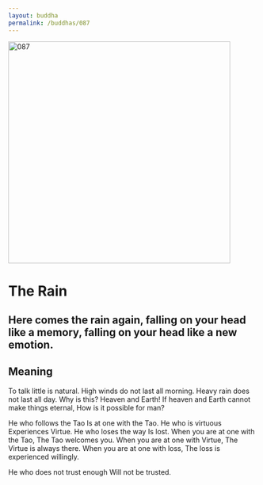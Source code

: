 ```yaml
---
layout: buddha
permalink: /buddhas/087
---
```


<div class="uk-text-center">
<img src="{{"/assets/img/buddhas/buddha-087.jpg" | relative_url}}" alt="087"  width="448" height="448"></div>

# The Rain

## Here comes the rain again, falling on your head like a memory, falling on your head like a new emotion.

## Meaning

To talk little is natural.
High winds do not last all morning.
Heavy rain does not last all day.
Why is this? Heaven and Earth!
If heaven and Earth cannot make things eternal,
How is it possible for man?

He who follows the Tao
Is at one with the Tao.
He who is virtuous
Experiences Virtue.
He who loses the way
Is lost.
When you are at one with the Tao,
The Tao welcomes you.
When you are at one with Virtue,
The Virtue is always there.
When you are at one with loss,
The loss is experienced willingly.

He who does not trust enough
Will not be trusted.
